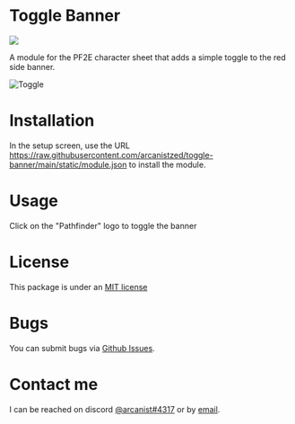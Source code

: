 # Toggle Banner

![](https://img.shields.io/github/v/tag/arcanistzed/toggle-banner)

A module for the PF2E character sheet that adds a simple toggle to the red side banner.

![Toggle](https://user-images.githubusercontent.com/82790112/120369672-9b11d780-c2e1-11eb-81d9-7f7ca2c890de.gif)

# Installation
In the setup screen, use the URL https://raw.githubusercontent.com/arcanistzed/toggle-banner/main/static/module.json to install the module.

# Usage
Click on the "Pathfinder" logo to toggle the banner

# License
This package is under an [MIT license](LICENSE)

# Bugs
You can submit bugs via [Github Issues](https://github.com/arcanistzed/jce/issues/new/choose).

# Contact me
I can be reached on discord [@arcanist#4317](https://discord.com/users/455117777745870860) or by [email](mailto:arcanistzed@gmail.com?subject=Toggle%20Banner%20module%20for%20Foundry%20VTT).
